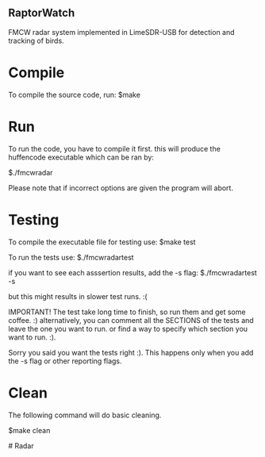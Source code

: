 ## RaptorWatch
FMCW radar system implemented in LimeSDR-USB for detection and tracking of birds.

# Compile
To compile the source code, run:
$make

# Run
To run the code, you have to compile it first. this will produce the huffencode executable which can be ran by:

$./fmcwradar <options>

Please note that if incorrect options are given the program will abort.

# Testing
To compile the executable file for testing use:
$make test 

To run the tests use:
$./fmcwradartest

if you want to see each asssertion results, add the -s flag:
$./fmcwradartest -s

but this might results in slower test runs. :(

IMPORTANT!
The test take long time to finish, so run them and get some coffee. :)
alternatively, you can comment all the SECTIONS of the tests and leave the one you want to run. or find a way to specify which section you want to run.
:).

Sorry you said you want the tests right :). 
This happens only when you add the -s flag or other reporting flags.

# Clean
The following command will do basic cleaning.

$make clean

#   R a d a r 
 
 
